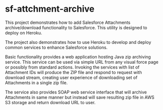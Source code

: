 # sf-attchment-archive 
This project demonstrates how to add Salesforce Attachments archive/download functionality to Salesforce. This utility is designed to deploy on Heroku.
 
The project also demonstrates how to use Heroku to develop and deploy common services to enhance Salesforce solutions. 

Basic functionality provides a web application hosting Java zip archiving service. This service can be used via simple URL from any visual force page or possibly from standard actions. 
Invoking the services with list of Attachment IDs will produce the ZIP file and respond to request with download stream, creating user experience of downloading set of Attachments in a single zip file.

The service also provides SOAP web service interface that will archive Attachments in same manner but instead will save resulting zip file in AWS S3 storage and return download URL to user.


